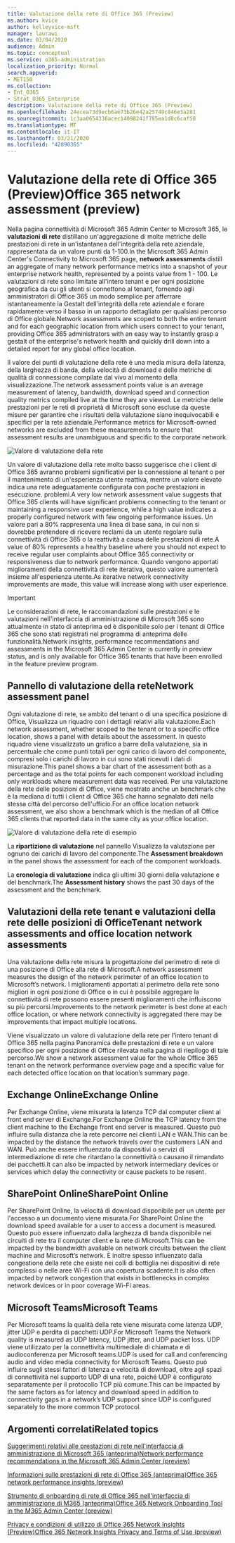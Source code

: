 ```yaml
---
title: Valutazione della rete di Office 365 (Preview)
ms.author: kvice
author: kelleyvice-msft
manager: laurawi
ms.date: 03/04/2020
audience: Admin
ms.topic: conceptual
ms.service: o365-administration
localization_priority: Normal
search.appverid:
- MET150
ms.collection:
- Ent_O365
- Strat_O365_Enterprise
description: Valutazione della rete di Office 365 (Preview)
ms.openlocfilehash: 24ecea73d9ecb6ae73b26e42a25749c846e3a281
ms.sourcegitcommit: 1c3aa0654336acec14098241f785ea1d8c6caf50
ms.translationtype: MT
ms.contentlocale: it-IT
ms.lasthandoff: 03/21/2020
ms.locfileid: "42890365"
---
```

# <a name="office-365-network-assessment-preview"></a><span data-ttu-id="2311d-103">Valutazione della rete di Office 365 (Preview)</span><span class="sxs-lookup"><span data-stu-id="2311d-103">Office 365 network assessment (preview)</span></span>

<span data-ttu-id="2311d-104">Nella pagina connettività di Microsoft 365 Admin Center to Microsoft 365, le **valutazioni di rete** distillano un'aggregazione di molte metriche delle prestazioni di rete in un'istantanea dell'integrità della rete aziendale, rappresentata da un valore punti da 1-100.</span><span class="sxs-lookup"><span data-stu-id="2311d-104">In the Microsoft 365 Admin Center's Connectivity to Microsoft 365 page, **network assessments** distill an aggregate of many network performance metrics into a snapshot of your enterprise network health, represented by a points value from 1 - 100.</span></span> <span data-ttu-id="2311d-105">Le valutazioni di rete sono limitate all'intero tenant e per ogni posizione geografica da cui gli utenti si connettono al tenant, fornendo agli amministratori di Office 365 un modo semplice per afferrare istantaneamente la Gestalt dell'integrità della rete aziendale e forare rapidamente verso il basso in un rapporto dettagliato per qualsiasi percorso di Office globale.</span><span class="sxs-lookup"><span data-stu-id="2311d-105">Network assessments are scoped to both the entire tenant and for each geographic location from which users connect to your tenant, providing Office 365 administrators with an easy way to instantly grasp a gestalt of the enterprise's network health and quickly drill down into a detailed report for any global office location.</span></span>

<span data-ttu-id="2311d-106">Il valore dei punti di valutazione della rete è una media misura della latenza, della larghezza di banda, della velocità di download e delle metriche di qualità di connessione compilate dal vivo al momento della visualizzazione.</span><span class="sxs-lookup"><span data-stu-id="2311d-106">The network assessment points value is an average measurement of latency, bandwidth, download speed and connection quality metrics compiled live at the time they are viewed.</span></span> <span data-ttu-id="2311d-107">Le metriche delle prestazioni per le reti di proprietà di Microsoft sono escluse da queste misure per garantire che i risultati della valutazione siano inequivocabili e specifici per la rete aziendale.</span><span class="sxs-lookup"><span data-stu-id="2311d-107">Performance metrics for Microsoft-owned networks are excluded from these measurements to ensure that assessment results are unambiguous and specific to the corporate network.</span></span>

![Valore di valutazione della rete](Media/m365-mac-perf/m365-mac-perf-overview-score-top.png)

<span data-ttu-id="2311d-109">Un valore di valutazione della rete molto basso suggerisce che i client di Office 365 avranno problemi significativi per la connessione al tenant o per il mantenimento di un'esperienza utente reattiva, mentre un valore elevato indica una rete adeguatamente configurata con poche prestazioni in esecuzione. problemi.</span><span class="sxs-lookup"><span data-stu-id="2311d-109">A very low network assessment value suggests that Office 365 clients will have significant problems connecting to the tenant or maintaining a responsive user experience, while a high value indicates a properly configured network with few ongoing performance issues.</span></span> <span data-ttu-id="2311d-110">Un valore pari a 80% rappresenta una linea di base sana, in cui non si dovrebbe pretendere di ricevere reclami da un utente regolare sulla connettività di Office 365 o la reattività a causa delle prestazioni di rete.</span><span class="sxs-lookup"><span data-stu-id="2311d-110">A value of 80% represents a healthy baseline where you should not expect to receive regular user complaints about Office 365 connectivity or responsiveness due to network performance.</span></span> <span data-ttu-id="2311d-111">Quando vengono apportati miglioramenti della connettività di rete iterativa, questo valore aumenterà insieme all'esperienza utente.</span><span class="sxs-lookup"><span data-stu-id="2311d-111">As iterative network connectivity improvements are made, this value will increase along with user experience.</span></span>

>[!IMPORTANT]
><span data-ttu-id="2311d-112">Le considerazioni di rete, le raccomandazioni sulle prestazioni e le valutazioni nell'interfaccia di amministrazione di Microsoft 365 sono attualmente in stato di anteprima ed è disponibile solo per i tenant di Office 365 che sono stati registrati nel programma di anteprima delle funzionalità.</span><span class="sxs-lookup"><span data-stu-id="2311d-112">Network insights, performance recommendations and assessments in the Microsoft 365 Admin Center is currently in preview status, and is only available for Office 365 tenants that have been enrolled in the feature preview program.</span></span>

## <a name="network-assessment-panel"></a><span data-ttu-id="2311d-113">Pannello di valutazione della rete</span><span class="sxs-lookup"><span data-stu-id="2311d-113">Network assessment panel</span></span>

<span data-ttu-id="2311d-114">Ogni valutazione di rete, se ambito del tenant o di una specifica posizione di Office, Visualizza un riquadro con i dettagli relativi alla valutazione.</span><span class="sxs-lookup"><span data-stu-id="2311d-114">Each network assessment, whether scoped to the tenant or to a specific office location, shows a panel with details about the assessment.</span></span> <span data-ttu-id="2311d-115">In questo riquadro viene visualizzato un grafico a barre della valutazione, sia in percentuale che come punti totali per ogni carico di lavoro del componente, compresi solo i carichi di lavoro in cui sono stati ricevuti i dati di misurazione.</span><span class="sxs-lookup"><span data-stu-id="2311d-115">This panel shows a bar chart of the assessment both as a percentage and as the total points for each component workload including only workloads where measurement data was received.</span></span> <span data-ttu-id="2311d-116">Per una valutazione della rete delle posizioni di Office, viene mostrato anche un benchmark che è la mediana di tutti i client di Office 365 che hanno segnalato dati nella stessa città del percorso dell'ufficio.</span><span class="sxs-lookup"><span data-stu-id="2311d-116">For an office location network assessment, we also show a benchmark which is the median of all Office 365 clients that reported data in the same city as your office location.</span></span>

![Valore di valutazione della rete di esempio](Media/m365-mac-perf/m365-mac-perf-overview-score.png)

<span data-ttu-id="2311d-118">La **ripartizione di valutazione** nel pannello Visualizza la valutazione per ognuno dei carichi di lavoro del componente.</span><span class="sxs-lookup"><span data-stu-id="2311d-118">The **Assessment breakdown** in the panel shows the assessment for each of the component workloads.</span></span>

<span data-ttu-id="2311d-119">La **cronologia di valutazione** indica gli ultimi 30 giorni della valutazione e del benchmark.</span><span class="sxs-lookup"><span data-stu-id="2311d-119">The **Assessment history** shows the past 30 days of the assessment and the benchmark.</span></span>

## <a name="tenant-network-assessments-and-office-location-network-assessments"></a><span data-ttu-id="2311d-120">Valutazioni della rete tenant e valutazioni della rete delle posizioni di Office</span><span class="sxs-lookup"><span data-stu-id="2311d-120">Tenant network assessments and office location network assessments</span></span>

<span data-ttu-id="2311d-121">Una valutazione della rete misura la progettazione del perimetro di rete di una posizione di Office alla rete di Microsoft.</span><span class="sxs-lookup"><span data-stu-id="2311d-121">A network assessment measures the design of the network perimeter of an office location to Microsoft’s network.</span></span> <span data-ttu-id="2311d-122">I miglioramenti apportati al perimetro della rete sono migliori in ogni posizione di Office o in cui è possibile aggregare la connettività di rete possono essere presenti miglioramenti che influiscono su più percorsi.</span><span class="sxs-lookup"><span data-stu-id="2311d-122">Improvements to the network perimeter is best done at each office location, or where network connectivity is aggregated there may be improvements that impact multiple locations.</span></span>

<span data-ttu-id="2311d-123">Viene visualizzato un valore di valutazione della rete per l'intero tenant di Office 365 nella pagina Panoramica delle prestazioni di rete e un valore specifico per ogni posizione di Office rilevata nella pagina di riepilogo di tale percorso.</span><span class="sxs-lookup"><span data-stu-id="2311d-123">We show a network assessment value for the whole Office 365 tenant on the network performance overview page and a specific value for each detected office location on that location’s summary page.</span></span>

## <a name="exchange-online"></a><span data-ttu-id="2311d-124">Exchange Online</span><span class="sxs-lookup"><span data-stu-id="2311d-124">Exchange Online</span></span>

<span data-ttu-id="2311d-125">Per Exchange Online, viene misurata la latenza TCP dal computer client al front end server di Exchange.</span><span class="sxs-lookup"><span data-stu-id="2311d-125">For Exchange Online the TCP latency from the client machine to the Exchange front end server is measured.</span></span> <span data-ttu-id="2311d-126">Questo può influire sulla distanza che la rete percorre nei clienti LAN e WAN.</span><span class="sxs-lookup"><span data-stu-id="2311d-126">This can be impacted by the distance the network travels over the customers LAN and WAN.</span></span> <span data-ttu-id="2311d-127">Può anche essere influenzato da dispositivi o servizi di intermediazione di rete che ritardano la connettività o causano il rimandato dei pacchetti.</span><span class="sxs-lookup"><span data-stu-id="2311d-127">It can also be impacted by network intermediary devices or services which delay the connectivity or cause packets to be resent.</span></span>

## <a name="sharepoint-online"></a><span data-ttu-id="2311d-128">SharePoint Online</span><span class="sxs-lookup"><span data-stu-id="2311d-128">SharePoint Online</span></span>

<span data-ttu-id="2311d-129">Per SharePoint Online, la velocità di download disponibile per un utente per l'accesso a un documento viene misurata.</span><span class="sxs-lookup"><span data-stu-id="2311d-129">For SharePoint Online the download speed available for a user to access a document is measured.</span></span> <span data-ttu-id="2311d-130">Questo può essere influenzato dalla larghezza di banda disponibile nei circuiti di rete tra il computer client e la rete di Microsoft.</span><span class="sxs-lookup"><span data-stu-id="2311d-130">This can be impacted by the bandwidth available on network circuits between the client machine and Microsoft’s network.</span></span> <span data-ttu-id="2311d-131">È inoltre spesso influenzato dalla congestione della rete che esiste nei colli di bottiglia nei dispositivi di rete complessi o nelle aree Wi-Fi con una copertura scadente.</span><span class="sxs-lookup"><span data-stu-id="2311d-131">It is also often impacted by network congestion that exists in bottlenecks in complex network devices or in poor coverage Wi-Fi areas.</span></span>

## <a name="microsoft-teams"></a><span data-ttu-id="2311d-132">Microsoft Teams</span><span class="sxs-lookup"><span data-stu-id="2311d-132">Microsoft Teams</span></span>

<span data-ttu-id="2311d-133">Per Microsoft teams la qualità della rete viene misurata come latenza UDP, jitter UDP e perdita di pacchetti UDP.</span><span class="sxs-lookup"><span data-stu-id="2311d-133">For Microsoft Teams the Network quality is measured as UDP latency, UDP jitter, and UDP packet loss.</span></span> <span data-ttu-id="2311d-134">UDP viene utilizzato per la connettività multimediale di chiamata e di audioconferenza per Microsoft teams.</span><span class="sxs-lookup"><span data-stu-id="2311d-134">UDP is used for call and conferencing audio and video media connectivity for Microsoft Teams.</span></span> <span data-ttu-id="2311d-135">Questo può influire sugli stessi fattori di latenza e velocità di download, oltre agli spazi di connettività nel supporto UDP di una rete, poiché UDP è configurato separatamente per il protocollo TCP più comune.</span><span class="sxs-lookup"><span data-stu-id="2311d-135">This can be impacted by the same factors as for latency and download speed in addition to connectivity gaps in a network’s UDP support since UDP is configured separately to the more common TCP protocol.</span></span>

## <a name="related-topics"></a><span data-ttu-id="2311d-136">Argomenti correlati</span><span class="sxs-lookup"><span data-stu-id="2311d-136">Related topics</span></span>

[<span data-ttu-id="2311d-137">Suggerimenti relativi alle prestazioni di rete nell'interfaccia di amministrazione di Microsoft 365 (anteprima)</span><span class="sxs-lookup"><span data-stu-id="2311d-137">Network performance recommendations in the Microsoft 365 Admin Center (preview)</span></span>](office-365-network-mac-perf-overview.md)

[<span data-ttu-id="2311d-138">Informazioni sulle prestazioni di rete di Office 365 (anteprima)</span><span class="sxs-lookup"><span data-stu-id="2311d-138">Office 365 network performance insights (preview)</span></span>](office-365-network-mac-perf-insights.md)

[<span data-ttu-id="2311d-139">Strumento di onboarding di rete di Office 365 nell'interfaccia di amministrazione di M365 (anteprima)</span><span class="sxs-lookup"><span data-stu-id="2311d-139">Office 365 Network Onboarding Tool in the M365 Admin Center (preview)</span></span>](office-365-network-mac-perf-onboarding-tool.md)

[<span data-ttu-id="2311d-140">Privacy e condizioni di utilizzo di Office 365 Network Insights (Preview)</span><span class="sxs-lookup"><span data-stu-id="2311d-140">Office 365 Network Insights Privacy and Terms of Use (preview)</span></span>](office-365-network-mac-perf-privacy.md)
